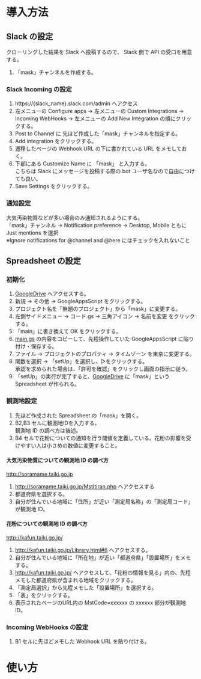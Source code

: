 # 導入方法
## Slack の設定  

クローリングした結果を Slack へ投稿するので、 Slack 側で API の受口を用意する。  
1. 「mask」チャンネルを作成する。  

### Slack Incoming の設定

1. https://{slack_name}.slack.com/admin へアクセス  
2. 左メニューの Configure apps -> 左メニューの Custom Integrations  -> Incoming WebHooks -> 左メニューの Add New Integration の順にクリックする。  
3. Post to Channel に 先ほど作成した「mask」チャンネルを指定する。  
4. Add integration をクリックする。  
5. 遷移したページの Webhook URL の下に書かれている URL をメモしておく。  
6. 下部にある Customize Name に 「mask」 と入力する。  
こちらは Slack にメッセージを投稿する際の bot ユーザ名なので自由につけても良い。  
7. Save Settings をクリックする。  

### 通知設定
大気汚染物質などが多い場合のみ通知されるようにする。  
「mask」チャンネル -> Notification preference -> Desktop, Mobile ともに Just mentions を選択  
※Ignore notifications for @channel and @here にはチェックを入れないこと

## Spreadsheet の設定  
### 初期化  
1. [GoogleDrive](https://drive.google.com/drive/u/0/my-drive) へアクセスする。  
2. 新規 -> その他 -> GoogleAppsScript をクリックする。  
3. プロジェクト名を「無題のプロジェクト」から「mask」に変更する。  
4. 左側サイドメニュー -> コード.gs -> 三角アイコン -> 名前を変更 をクリックする。  
5. 「main」に書き換えて OK をクリックする。  
6. [main.gs](https://raw.githubusercontent.com/chan-yo/mask/master/main.gs) の内容をコピーして、先程操作していた GoogleAppsScript に貼り付け・保存する。  
7. ファイル -> プロジェクトのプロパティ -> タイムゾーン を東京に変更する。  
8. 関数を選択 -> 「setUp」を選択し、▷をクリックする。  
承認を求められた場合は、「許可を確認」をクリックし画面の指示に従う。  
9. 「setUp」の実行が完了すると、[GoogleDrive](https://drive.google.com/drive/u/0/my-drive) に「mask」という Spreadsheet が作られる。  

### 観測地設定  

1. 先ほど作成された Spreadsheet の「mask」を開く。
2. B2,B3 セルに観測地IDを入力する。  
観測地 ID の調べ方は後述。  
3. B4 セルで花粉についての通知を行う閾値を定義している。花粉の影響を受けやすい人は小さめの数値に変更すること。  

#### 大気汚染物質についての観測地 ID の調べ方
http://soramame.taiki.go.jp
1. http://soramame.taiki.go.jp/MstItiran.php へアクセスする
2. 都道府県を選択する。
3. 自分が住んでいる地域に「住所」が近い「測定局名称」の「測定局コード」が観測地 ID。

#### 花粉についての観測地 ID の調べ方
http://kafun.taiki.go.jp/
1. http://kafun.taiki.go.jp/Library.html#6 へアクセスする。
2. 自分が住んでいる地域に「所在地」が近い「都道府県」「設置場所」をメモする。
3. http://kafun.taiki.go.jp/ ヘアクセスして、「花粉の情報を見る」内の、先程メモした都道府県が含まれる地域をクリックする。
4. 「測定局選択」から先程メモした「設置場所」を選択する。
5. 「表」をクリックする。
6. 表示されたページのURL内の MstCode=xxxxxx の xxxxxx 部分が観測地 ID。

### Incoming WebHooks の設定

1. B1 セルに先ほどメモした Webhook URL を貼り付ける。 

# 使い方
